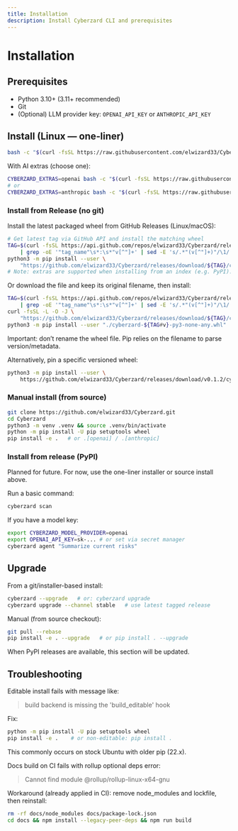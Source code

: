 ```yaml
---
title: Installation
description: Install Cyberzard CLI and prerequisites
---
```


# Installation

## Prerequisites
- Python 3.10+ (3.11+ recommended)
- Git
- (Optional) LLM provider key: `OPENAI_API_KEY` or `ANTHROPIC_API_KEY`

## Install (Linux — one‑liner)
```bash
bash -c "$(curl -fsSL https://raw.githubusercontent.com/elwizard33/Cyberzard/main/scripts/install.sh)"
```

With AI extras (choose one):
```bash
CYBERZARD_EXTRAS=openai bash -c "$(curl -fsSL https://raw.githubusercontent.com/elwizard33/Cyberzard/main/scripts/install.sh)"
# or
CYBERZARD_EXTRAS=anthropic bash -c "$(curl -fsSL https://raw.githubusercontent.com/elwizard33/Cyberzard/main/scripts/install.sh)"
```

### Install from Release (no git)
Install the latest packaged wheel from GitHub Releases (Linux/macOS):
```bash
# Get latest tag via GitHub API and install the matching wheel
TAG=$(curl -fsSL https://api.github.com/repos/elwizard33/Cyberzard/releases/latest \
	| grep -oE '"tag_name"\s*:\s*"v[^"]+' | sed -E 's/.*"(v[^"]+)"/\1/') && \
python3 -m pip install --user \
	"https://github.com/elwizard33/Cyberzard/releases/download/${TAG}/cyberzard-${TAG#v}-py3-none-any.whl"
# Note: extras are supported when installing from an index (e.g. PyPI). For wheel files, install extras separately if needed.
```

Or download the file and keep its original filename, then install:
```bash
TAG=$(curl -fsSL https://api.github.com/repos/elwizard33/Cyberzard/releases/latest \
	| grep -oE '"tag_name"\s*:\s*"v[^"]+' | sed -E 's/.*"(v[^"]+)"/\1/') && \
curl -fsSL -L -O -J \
	"https://github.com/elwizard33/Cyberzard/releases/download/${TAG}/cyberzard-${TAG#v}-py3-none-any.whl" && \
python3 -m pip install --user "./cyberzard-${TAG#v}-py3-none-any.whl"
```

Important: don’t rename the wheel file. Pip relies on the filename to parse version/metadata.

Alternatively, pin a specific versioned wheel:
```bash
python3 -m pip install --user \
	https://github.com/elwizard33/Cyberzard/releases/download/v0.1.2/cyberzard-0.1.2-py3-none-any.whl
```

### Manual install (from source)
```bash
git clone https://github.com/elwizard33/Cyberzard.git
cd Cyberzard
python3 -m venv .venv && source .venv/bin/activate
python -m pip install -U pip setuptools wheel
pip install -e .   # or .[openai] / .[anthropic]
```

### Install from release (PyPI)
Planned for future. For now, use the one-liner installer or source install above.

Run a basic command:
```bash
cyberzard scan
```

If you have a model key:
```bash
export CYBERZARD_MODEL_PROVIDER=openai
export OPENAI_API_KEY=sk-... # or set via secret manager
cyberzard agent "Summarize current risks"
```

## Upgrade
From a git/installer-based install:
```bash
cyberzard --upgrade   # or: cyberzard upgrade
cyberzard upgrade --channel stable   # use latest tagged release
```

Manual (from source checkout):
```bash
git pull --rebase
pip install -e . --upgrade   # or pip install . --upgrade
```

When PyPI releases are available, this section will be updated.

## Troubleshooting

Editable install fails with message like:

> build backend is missing the 'build_editable' hook

Fix:
```bash
python -m pip install -U pip setuptools wheel
pip install -e .    # or non‑editable: pip install .
```
This commonly occurs on stock Ubuntu with older pip (22.x).

Docs build on CI fails with rollup optional deps error:

> Cannot find module @rollup/rollup-linux-x64-gnu

Workaround (already applied in CI): remove node_modules and lockfile, then reinstall:
```bash
rm -rf docs/node_modules docs/package-lock.json
cd docs && npm install --legacy-peer-deps && npm run build
```

